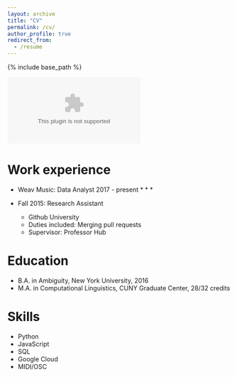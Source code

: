 ```yaml
---
layout: archive
title: "CV"
permalink: /cv/
author_profile: true
redirect_from:
  - /resume
---
```


{% include base_path %}


<object data="../images/resume.pdf" type=”application/pdf” width=”100%” height=”100%”></object>
<a href="../images/resume.pdf" class="image fit"><img src="images/marr_pic.jpg" alt=""></a> 

Work experience
======
* Weav Music: Data Analyst 2017 - present
  * 
  * 
  * 

* Fall 2015: Research Assistant
  * Github University
  * Duties included: Merging pull requests
  * Supervisor: Professor Hub

Education
======
* B.A. in Ambiguity, New York University, 2016
* M.A. in Computational Linguistics, CUNY Graduate Center, 28/32 credits  

Skills
======
* Python
* JavaScript
* SQL
* Google Cloud
* MIDI/OSC


